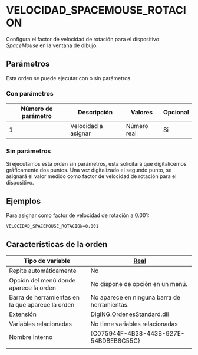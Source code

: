 # VELOCIDAD\_SPACEMOUSE\_ROTACION



Configura el factor de velocidad de rotación para el dispositivo _SpaceMouse_ en la ventana de dibujo.

## Parámetros

Esta orden se puede ejecutar con o sin parámetros.

### Con parámetros

| Número de parámetro | Descripción         | Valores     | Opcional |
| ------------------- | ------------------- | ----------- | -------- |
| 1                   | Velocidad a asignar | Número real | Si       |

### Sin parámetros

Si ejecutamos esta orden sin parámetros, esta solicitará que digitalicemos gráficamente dos puntos. Una vez digitalizado el segundo punto, se asignará el valor medido como factor de velocidad de rotación para el dispositivo.

## Ejemplos

Para asignar como factor de velocidad de rotación a 0.001:

```
VELOCIDAD_SPACEMOUSE_ROTACION=0.001
```

## Características de la orden

| Tipo de variable                                 | [Real](../../../ordenes/variables/variables-reales.md) |
| ------------------------------------------------ | ------------------------------------------------------ |
| Repite automáticamente                           | No                                                     |
| Opción del menú donde aparece la orden           | No dispone de opción en un menú.                       |
| Barra de herramientas en la que aparece la orden | No aparece en ninguna barra de herramientas.           |
| Extensión                                        | DigiNG.OrdenesStandard.dll                             |
| Variables relacionadas                           | No tiene variables relacionadas                        |
| Nombre interno                                   | {C075944F-4B38-443B-927E-54BDBEB8C55C}                 |
|                                                  |                                                        |

